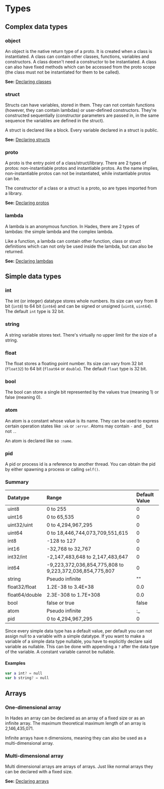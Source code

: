 # Types

## Complex data types

### object

An object is the native return type of a proto. It is created when a class is instantiated. A class can contain other classes, functions, variables and constructors. A class doesn't need a constructor to be instantiated. A class can also have fixed methods which can be accessed from the proto scope \(the class must not be instantiated for them to be called\).

**See:** [Declaring classes](../classes-and-variables/declaring-classes.md)

### struct

Structs can have variables, stored in them. They can not contain functions \(however, they can contain lambdas\) or user-defined constructors. They're constructed sequentially \(constructor parameters are passed in, in the same sequence the variables are defined in the struct\).

A struct is declared like a block. Every variable declared in a struct is public.

**See:** [Declaring structs](../classes-and-variables/declaring-structs.md)

### proto

A proto is the entry point of a class/struct/library. There are 2 types of protos: non-instantiable protos and instantiable protos. As the name implies, non-instantiable protos can not be instantiated, while instantiable protos can be.

The constructor of a class or a struct is a proto, so are types imported from a library.

**See:** [Declaring protos](../classes-and-variables/declaring-protos.md)

### lambda

A lambda is an anonymous function. In Hades, there are 2 types of lambdas: the simple lambda and the complex lambda.

Like a function, a lambda can contain other function, class or struct definitions which can not only be used inside the lambda, but can also be returned.

**See:** [Declaring lambdas](../functions-and-lambdas/declaring-lambdas.md)

## Simple data types

### int

The int \(or integer\) datatype stores whole numbers. Its size can vary from 8 bit \(`int8`\) to 64 bit \(`int64`\) and can be signed or unsigned \(`uint8`, `uint64`\). The default `int` type is 32 bit.

### string

A string variable stores text. There's virtually no upper limit for the size of a string.

### float

The float stores a floating point number. Its size can vary from 32 bit \(`float32`\) to 64 bit \(`float64` or `double`\). The default `float` type is 32 bit.

### bool

The bool can store a single bit represented by the values true \(meaning 1\) or false \(meaning 0\).

### atom

An atom is a constant whose value is its name. They can be used to express certain operation states like `:ok` or  `:error`. Atoms may contain `-` and `_` but not `.`. 

An atom is declared like so `:name`.

### pid

A pid or process id is a reference to another thread. You can obtain the pid by either spawning a process or calling `self()`.

### Summary

| Datatype | Range | Default Value |
| :--- | :--- | :--- |
| uint8 | 0 to 255 | 0 |
| uint16 | 0 to 65,535 | 0 |
| uint32/uint | 0 to 4,294,967,295 | 0 |
| uint64 | 0 to 18,446,744,073,709,551,615 | 0 |
| int8 | -128 to 127 | 0 |
| int16 | -32,768 to 32,767 | 0 |
| int32/int | -2,147,483,648 to 2,147,483,647 | 0 |
| int64 | -9,223,372,036,854,775,808 to 9,223,372,036,854,775,807 | 0 |
| string | Pseudo infinite | "" |
| float32/float | 1.2E-38 to 3.4E+38 | 0.0 |
| float64/double | 2.3E-308 to 1.7E+308 | 0.0 |
| bool | false or true | false |
| atom | Pseudo infinite | :\_ |
| pid | 0 to 4,294,967,295 | 0 |

Since every simple data type has a default value, per default you can not assign null to a variable with a simple datatype. If you want to make a variable of a simple data type nullable, you have to explicitly declare said variable as nullable. This can be done with appending a `?` after the data type of the variable. A constant variable cannot be nullable.

#### Examples

```swift
var a int? = null
var b string? = null
```

## Arrays

### One-dimensional array

In Hades an array can be declared as an array of a fixed size or as an infinite array. The maximum theoretical maximum length of an array is  2,146,435,071.

Infinite arrays have n dimensions, meaning they can also be used as a multi-dimensional array.

### Multi-dimensional array

Multi dimensional arrays are arrays of arrays. Just like normal arrays they can be declared with a fixed size.

**See:** [Declaring arrays](../classes-and-variables/declaring-arrays.md)



